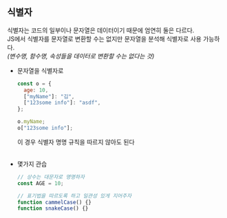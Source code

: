 ## 식별자

식별자는 코드의 일부이나 문자열은 데이터이기 때문에 엄연히 둘은 다르다.  
JS에서 식별자를 문자열로 변환할 수는 없지만 문자열을 분석해 식별자로 사용 가능하다.  
_(변수명, 함수명, 속성들을 데이터로 변환할 수는 없다는 것)_

- 문자열을 식별자로

  ```javascript
  const o = {
  	age: 10,
  	["myName"]: "김",
  	["123some info"]: "asdf",
  };

  o.myName;
  o["123some info"];
  ```

  이 경우 식별자 명명 규칙을 따르지 않아도 된다  
  <br>

- 몇가지 관습

  ```javascript
  // 상수는 대문자로 명명하자
  const AGE = 10;

  // 표기법을 따르도록 하고 일관성 있게 지어주자
  function cammelCase() {}
  function snakeCase() {}
  ```
